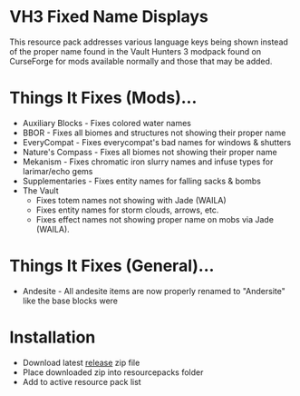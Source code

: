 # VH3 Fixed Name Displays
This resource pack addresses various language keys being shown instead of the proper name found in the Vault Hunters 3 modpack found on CurseForge for mods available normally and those that may be added.

# Things It Fixes (Mods)...
* Auxiliary Blocks - Fixes colored water names
* BBOR - Fixes all biomes and structures not showing their proper name
* EveryCompat - Fixes everycompat's bad names for windows & shutters
* Nature's Compass - Fixes all biomes not showing their proper name
* Mekanism - Fixes chromatic iron slurry names and infuse types for larimar/echo gems
* Supplementaries - Fixes entity names for falling sacks & bombs
* The Vault
  * Fixes totem names not showing with Jade (WAILA)
  * Fixes entity names for storm clouds, arrows, etc.
  * Fixes effect names not showing proper name on mobs via Jade (WAILA).

# Things It Fixes (General)...
* Andesite - All andesite items are now properly renamed to "Andersite" like the base blocks were

# Installation
* Download latest [release](https://github.com/Kalbintion/VH3-Fixed-Name-Displays/releases) zip file
* Place downloaded zip into resourcepacks folder
* Add to active resource pack list